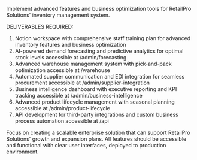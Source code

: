 Implement advanced features and business optimization tools for RetailPro Solutions' inventory management system.

DELIVERABLES REQUIRED:
1. Notion workspace with comprehensive staff training plan for advanced inventory features and business optimization
2. AI-powered demand forecasting and predictive analytics for optimal stock levels accessible at /admin/forecasting
3. Advanced warehouse management system with pick-and-pack optimization accessible at /warehouse
4. Automated supplier communication and EDI integration for seamless procurement accessible at /admin/supplier-integration
5. Business intelligence dashboard with executive reporting and KPI tracking accessible at /admin/business-intelligence
6. Advanced product lifecycle management with seasonal planning accessible at /admin/product-lifecycle
7. API development for third-party integrations and custom business process automation accessible at /api

Focus on creating a scalable enterprise solution that can support RetailPro Solutions' growth and expansion plans. All features should be accessible and functional with clear user interfaces, deployed to production environment.
